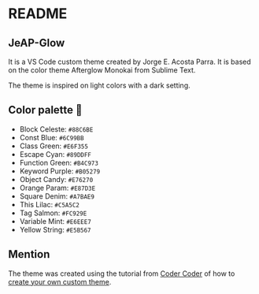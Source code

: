 # README

## JeAP-Glow

It is a VS Code custom theme created by Jorge E. Acosta Parra. It is based on the color theme Afterglow Monokai from Sublime Text.

The theme is inspired on light colors with a dark setting.

## Color palette 🎨

- Block Celeste: `#88C6BE`
- Const Blue: `#6C99BB`
- Class Green: `#E6F355`
- Escape Cyan: `#89DDFF`
- Function Green: `#B4C973`
- Keyword Purple: `#B05279`
- Object Candy: `#E76270`
- Orange Param: `#E87D3E`
- Square Denim: `#A7BAE9`
- This Lilac: `#C5A5C2`
- Tag Salmon: `#FC929E`
- Variable Mint: `#E6EEE7`
- Yellow String: `#E5B567`

## Mention

The theme was created using the tutorial from [Coder Coder](https://www.youtube.com/thecodercoder) of how to [create your own custom theme](https://www.youtube.com/watch?v=pGzssFNtWXw&ab_channel=CoderCoder).
